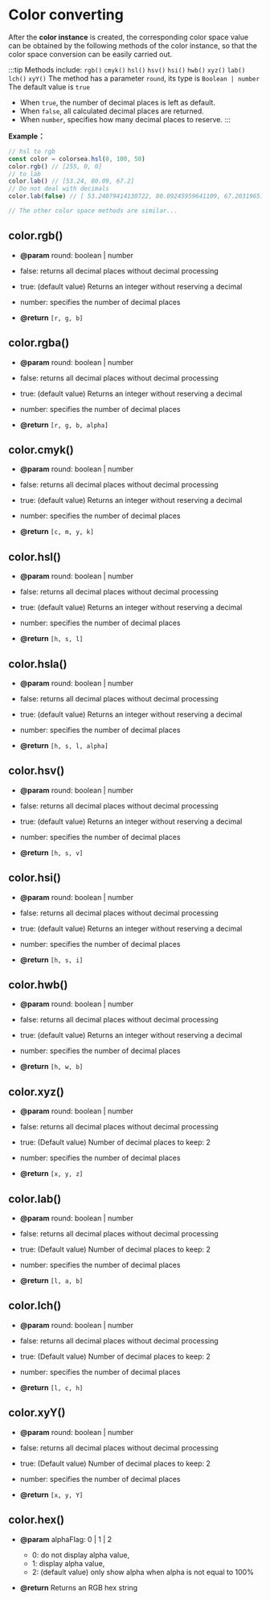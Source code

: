 # Color converting

After the **color instance** is created, the corresponding color space value can be obtained by the following methods of the color instance, so that the color space conversion can be easily carried out.

:::tip
Methods include: `rgb()` `cmyk()` `hsl()` `hsv()` `hsi()` `hwb()` `xyz()` `lab()` `lch()` `xyY()`
The method has a parameter ` round `, its type is ` Boolean | number `
<br>The default value is `true`

- When `true`, the number of decimal places is left as default.
- When `false`, all calculated decimal places are returned.
- When `number`, specifies how many decimal places to reserve.
:::

**Example：**

```typescript
// hsl to rgb
const color = colorsea.hsl(0, 100, 50)
color.rgb() // [255, 0, 0]
// to lab
color.lab() // [53.24, 80.09, 67.2]
// Do not deal with decimals
color.lab(false) // [ 53.24079414130722, 80.09245959641109, 67.20319651585301 ]

// The other color space methods are similar...
```

## color.rgb()

- **@param** round: boolean | number
- false: returns all decimal places without decimal processing
- true: (default value) Returns an integer without reserving a decimal
- number: specifies the number of decimal places

- **@return** `[r, g, b]`

## color.rgba()

- **@param** round: boolean | number
- false: returns all decimal places without decimal processing
- true: (default value) Returns an integer without reserving a decimal
- number: specifies the number of decimal places

- **@return** `[r, g, b, alpha]`

## color.cmyk()

- **@param** round: boolean | number
- false: returns all decimal places without decimal processing
- true: (default value) Returns an integer without reserving a decimal
- number: specifies the number of decimal places

- **@return** `[c, m, y, k]`

## color.hsl()

- **@param** round: boolean | number
- false: returns all decimal places without decimal processing
- true: (default value) Returns an integer without reserving a decimal
- number: specifies the number of decimal places

- **@return** `[h, s, l]`

## color.hsla()

- **@param** round: boolean | number
- false: returns all decimal places without decimal processing
- true: (default value) Returns an integer without reserving a decimal
- number: specifies the number of decimal places

- **@return** `[h, s, l, alpha]`

## color.hsv()

- **@param** round: boolean | number
- false: returns all decimal places without decimal processing
- true: (default value) Returns an integer without reserving a decimal
- number: specifies the number of decimal places

- **@return** `[h, s, v]`

## color.hsi()

- **@param** round: boolean | number
- false: returns all decimal places without decimal processing
- true: (default value) Returns an integer without reserving a decimal
- number: specifies the number of decimal places

- **@return** `[h, s, i]`

## color.hwb()

- **@param** round: boolean | number
- false: returns all decimal places without decimal processing
- true: (default value) Returns an integer without reserving a decimal
- number: specifies the number of decimal places

- **@return** `[h, w, b]`

## color.xyz()

- **@param** round: boolean | number
- false: returns all decimal places without decimal processing
- true: (Default value) Number of decimal places to keep: 2
- number: specifies the number of decimal places

- **@return** `[x, y, z]`

## color.lab()

- **@param** round: boolean | number
- false: returns all decimal places without decimal processing
- true: (Default value) Number of decimal places to keep: 2
- number: specifies the number of decimal places

- **@return** `[l, a, b]`

## color.lch()

- **@param** round: boolean | number
- false: returns all decimal places without decimal processing
- true: (Default value) Number of decimal places to keep: 2
- number: specifies the number of decimal places

- **@return** `[l, c, h]`

## color.xyY()

- **@param** round: boolean | number
- false: returns all decimal places without decimal processing
- true: (Default value) Number of decimal places to keep: 2
- number: specifies the number of decimal places

- **@return** `[x, y, Y]`

## color.hex()

- **@param** alphaFlag: 0 | 1 | 2
  - 0: do not display alpha value,
  - 1: display alpha value,
  - 2: (default value) only show alpha when alpha is not equal to 100%

- **@return** Returns an RGB hex string
